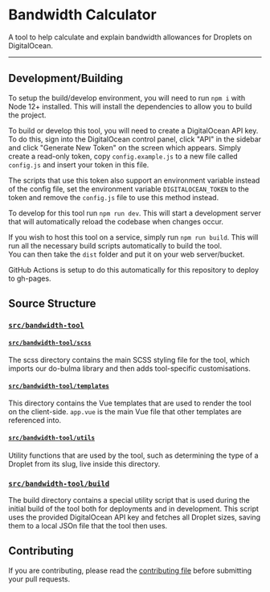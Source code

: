 # Bandwidth Calculator

A tool to help calculate and explain bandwidth allowances for Droplets on DigitalOcean.

---

## Development/Building

To setup the build/develop environment, you will need to run `npm i` with Node 12+ installed. This will install the
 dependencies to allow you to build the project.
 
To build or develop this tool, you will need to create a DigitalOcean API key. To do this, sign into the DigitalOcean
 control panel, click "API" in the sidebar and click "Generate New Token" on the screen which appears. Simply create a
 read-only token, copy `config.example.js` to a new file called `config.js` and insert your token in this file.

The scripts that use this token also support an environment variable instead of the config file, set the environment
 variable `DIGITALOCEAN_TOKEN` to the token and remove the `config.js` file to use this method instead.

To develop for this tool run `npm run dev`.
This will start a development server that will automatically reload the codebase when changes occur.

If you wish to host this tool on a service, simply run `npm run build`. This will run all the necessary build scripts
 automatically to build the tool.\
You can then take the `dist` folder and put it on your web server/bucket.

GitHub Actions is setup to do this automatically for this repository to deploy to gh-pages.

## Source Structure

### [`src/bandwidth-tool`](./src/bandwidth-tool)

#### [`src/bandwidth-tool/scss`](./src/bandwidth-tool/scss)

The scss directory contains the main SCSS styling file for the tool, which imports our do-bulma library and then adds
 tool-specific customisations.

#### [`src/bandwidth-tool/templates`](./src/bandwidth-tool/templates)

This directory contains the Vue templates that are used to render the tool on the client-side.
`app.vue` is the main Vue file that other templates are referenced into.

#### [`src/bandwidth-tool/utils`](./src/bandwidth-tool/utils)

Utility functions that are used by the tool, such as determining the type of a Droplet from its slug, live inside this
 directory.

### [`src/bandwidth-tool/build`](./src/bandwidth-tool/build)

The build directory contains a special utility script that is used during the initial build of the tool both for
 deployments and in development. This script uses the provided DigitalOcean API key and fetches all Droplet sizes,
 saving them to a local JSOn file that the tool then uses.

## Contributing

If you are contributing, please read the [contributing file](CONTRIBUTING.md) before submitting your pull requests.


